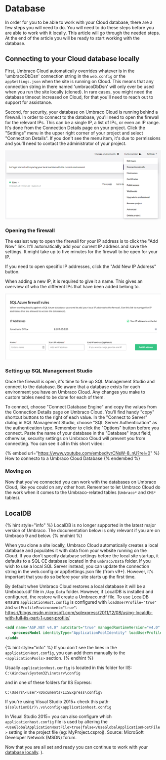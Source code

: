 # Database

In order for you to be able to work with your Cloud database, there are a few steps you will need to do. You will need to do these steps before you are able to work with it locally. This article will go through the needed steps. At the end of the article you will be ready to start working with the database.

## Connecting to your Cloud database locally

First, Umbraco Cloud automatically overrides whatever is in the 'umbracoDbDsn' connection string in the `web.config` or the `appSettings.json` when the site is running on Cloud. This means that any connection string in there named 'umbracoDbDsn' will only ever be used when you run the site locally (cloned). In rare cases, you might need the database timeout increased on Cloud, for that you'll need to reach out to support for assistance.

Second, for security, your database on Umbraco Cloud is running behind a firewall. In order to connect to the database, you'll need to open the firewall for the relevant IPs. This can be a single IP, a list of IPs, or even an IP range. It's done from the Connection Details page on your project. Click the "Settings" menu in the upper right corner of your project and select "Connection Details". If you don't see the menu item, it's due to permissions and you'll need to contact the administrator of your project.

![Connecting to Umbraco.mdf in Visual Studio](images/connection-details.png)

### Opening the firewall

The easiest way to open the firewall for your IP address is to click the "Add Now" link. It'll automatically add your current IP address and save the settings. It might take up to five minutes for the firewall to be open for your IP.

If you need to open specific IP addresses, click the "Add New IP Address" button.

When adding a new IP, it is required to give it a name. This gives an overview of who the different IPs that have been added belong to.

![Name of IPs](images/IPName.png)

### Setting up SQL Management Studio

Once the firewall is open, it's time to fire up SQL Management Studio and connect to the database. Be aware that a database exists for each environment you have on Umbraco Cloud. Any changes you make to custom tables need to be done for each of them.

To connect, choose "Connect Database Engine" and copy the values from the Connection Details page on Umbraco Cloud. You'll find handy "copy" shortcut buttons to the right of each value. In the "Connect to Server" dialog in SQL Management Studio, choose "SQL Server Authentication" as the authentication type. Remember to click the "Options" button before you connect. Paste the name of your database in the "Database" input field; otherwise, security settings on Umbraco Cloud will prevent you from connecting. You can see it all in this short video:

{% embed url="https://www.youtube.com/embed/yrCNsW-8_nU?rel=0" %}
How to connecto to a Umbraco Cloud Database
{% endembed %}

### Moving on

Now that you've connected you can work with the databases on Umbraco Cloud, like you could on any other host. Remember to let Umbraco Cloud do the work when it comes to the Umbraco-related tables (`Umbraco*` and `CMS*` tables).

## LocalDB

{% hint style="info" %}
LocalDB is no longer supported in the latest major version of Umbraco. The documentation below is only relevant if you are on Umbraco 9 and below.
{% endhint %}

When you clone a site locally, Umbraco Cloud automatically creates a local database and populates it with data from your website running on the Cloud. If you don't specify database settings before the local site startup, it defaults to a SQL CE database located in the `umbraco/Data` folder. If you wish to use a local SQL Server instead, you can update the connection string in the web.config or appSettings.json file (from v9+). However, it's important that you do so before your site starts up the first time.

By default when Umbraco Cloud restores a local database it will be a Umbraco.sdf file in `/App_Data` folder. However, if LocalDB is installed and configured, the restore will create a Umbraco.mdf file. To use LocalDB ensure `applicationHost.config` is configured with `loadUserProfile="true"` and `setProfileEnvironment="true"`: https://blogs.msdn.microsoft.com/sqlexpress/2011/12/08/using-localdb-with-full-iis-part-1-user-profile/

```xml
<add name="ASP.NET v4.0" autoStart="true" managedRuntimeVersion="v4.0" managedPipelineMode="Integrated">
   <processModel identityType="ApplicationPoolIdentity" loadUserProfile="true" setProfileEnvironment="true" />
</add>
```

{% hint style="info" %}
If you don´t see the lines in the `applicationHost.config`, you can add them manually to the `<applicationPools>` section.
{% endhint %}

Usually `applicationHost.config` is located in this folder for IIS: `C:\Windows\System32\inetsrv\config`

and in one of these folders for IIS Express:

`C:\Users\<user>\Documents\IISExpress\config\`

If you're using Visual Studio 2015+ check this path: `$(solutionDir)\.vs\config\applicationhost.config`

In Visual Studio 2015+ you can also configure which `applicationhost.config` file is used by altering the `<UseGlobalApplicationHostFile>true|false</UseGlobalApplicationHostFile>` setting in the project file (eg: MyProject.csproj). Source: MicroSoft Developer Network (MSDN) forum.

Now that you are all set and ready you can continue to work with your [database locally](local-database.md). ).
